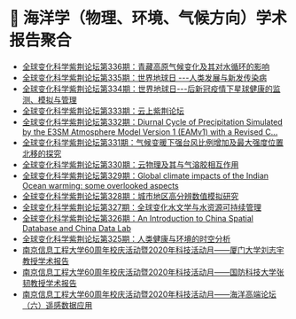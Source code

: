 # 🌊 海洋学（物理、环境、气候方向）学术报告聚合
<!-- BLOG-POST-LIST:START -->
- [全球变化科学紫荆论坛第336期：青藏高原气候变化及其对水循环的影响](http://www.dess.tsinghua.edu.cn/publish/ess/10541/2020/20200505091217916109982/20200505091217916109982_.html)
- [全球变化科学紫荆论坛第335期：世界地球日 ---人类发展与新发传染病](http://www.dess.tsinghua.edu.cn/publish/ess/10541/2020/20200417150739898570844/20200417150739898570844_.html)
- [全球变化科学紫荆论坛第334期：世界地球日---后新冠疫情下星球健康的监测、模拟与管理](http://www.dess.tsinghua.edu.cn/publish/ess/10541/2020/20200417142913759321900/20200417142913759321900_.html)
- [全球变化科学紫荆论坛第333期：云上紫荆论坛](http://www.dess.tsinghua.edu.cn/publish/ess/10541/2020/20200401152340147696638/20200401152340147696638_.html)
- [全球变化科学紫荆论坛第332期：Diurnal Cycle of Precipitation Simulated by the E3SM Atmosphere Model Version 1 (EAMv1) with a Revised C...](http://www.dess.tsinghua.edu.cn/publish/ess/10541/2020/20200106173013692724722/20200106173013692724722_.html)
- [全球变化科学紫荆论坛第331期：气候变暖下强台风比例增加及最大强度位置北移的探究](http://www.dess.tsinghua.edu.cn/publish/ess/10541/2020/20200106172333068891941/20200106172333068891941_.html)
- [全球变化科学紫荆论坛第330期：云物理及其与气溶胶相互作用](http://www.dess.tsinghua.edu.cn/publish/ess/10541/2019/20191220173047140621696/20191220173047140621696_.html)
- [全球变化科学紫荆论坛第329期：Global climate impacts of the Indian Ocean warming: some overlooked aspects](http://www.dess.tsinghua.edu.cn/publish/ess/10541/2019/20191216172516998406034/20191216172516998406034_.html)
- [全球变化科学紫荆论坛第328期：城市地区高分辨数值模拟研究](http://www.dess.tsinghua.edu.cn/publish/ess/10541/2019/20191209085326373730600/20191209085326373730600_.html)
- [全球变化科学紫荆论坛第327期：全球变化水文学与水资源可持续管理](http://www.dess.tsinghua.edu.cn/publish/ess/10541/2019/20191115133401049272156/20191115133401049272156_.html)
- [全球变化科学紫荆论坛第326期：An Introduction to China Spatial Database and China Data Lab](http://www.dess.tsinghua.edu.cn/publish/ess/10541/2019/20191104094601534134912/20191104094601534134912_.html)
- [全球变化科学紫荆论坛第325期：人类健康与环境的时空分析](http://www.dess.tsinghua.edu.cn/publish/ess/10541/2019/20191024162823740200422/20191024162823740200422_.html)
- [南京信息工程大学60周年校庆活动暨2020年科技活动月——厦门大学刘志宇教授学术报告](https://ocean.nuist.edu.cn/info/1059/1888.htm)
- [南京信息工程大学60周年校庆活动暨2020年科技活动月——国防科技大学张韧教授学术报告](https://ocean.nuist.edu.cn/info/1059/1887.htm)
- [南京信息工程大学60周年校庆活动暨2020年科技活动月——海洋高端论坛（六）遥感数据应用](https://ocean.nuist.edu.cn/info/1059/1886.htm)
<!-- BLOG-POST-LIST:END -->
